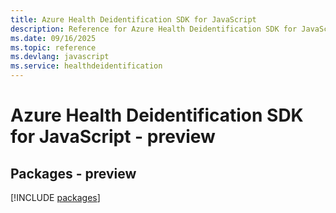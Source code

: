 ```yaml
---
title: Azure Health Deidentification SDK for JavaScript
description: Reference for Azure Health Deidentification SDK for JavaScript
ms.date: 09/16/2025
ms.topic: reference
ms.devlang: javascript
ms.service: healthdeidentification
---
```

# Azure Health Deidentification SDK for JavaScript - preview
## Packages - preview
[!INCLUDE [packages](health-deidentification-index.md)]